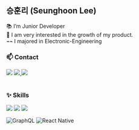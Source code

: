 ## 승훈리 (Seunghoon Lee)
📚 I’m Junior Developer<br />
🔎 I am very interested in the growth of my product. <br />
⌁⌁ I majored in Electronic-Engineering<br />


### 📫 Contact
<img src="https://img.shields.io/badge/📞 010--7203--6543-brightgreen?style=flat-square&logo=" />
<a href="https://velog.io/@hoon0123" style="display: inline" target="_blank">
    <img src="https://img.shields.io/badge/Blog-20C997?style=flat-square&logo=Storyblok&logoColor=white" />
</a>
<a href="mailto:si932174@gmail.com" style="display: inline" target="_blank">
    <img src="https://img.shields.io/badge/Gmail-EA4335?style=flat-square&logo=Gmail&logoColor=white" />
</a>


<br>
<br>


### ✨ Skills
<p>
<img src="https://img.shields.io/badge/React-61DAFB?style=flat-square&logo=React&logoColor=black"/>
<img src="https://img.shields.io/badge/JavaScript-F7DF1E?style=flat-square&logo=JavaScript&logoColor=black"/>
<img src="https://img.shields.io/badge/TypeScript-3178C6?style=flat-square&logo=TypeScript&logoColor=white"/>


![GraphQL](https://img.shields.io/badge/-GraphQL-E10098?style=for-the-badge&logo=graphql&logoColor=white)
![React Native](https://img.shields.io/badge/react_native-%2320232a.svg?style=for-the-badge&logo=react&logoColor=%2361DAFB)
</p>

